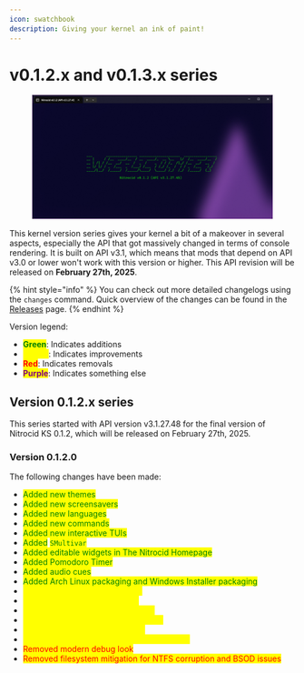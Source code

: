 ```yaml
---
icon: swatchbook
description: Giving your kernel an ink of paint!
---
```


# v0.1.2.x and v0.1.3.x series

<figure><img src="../../.gitbook/assets/image (90).png" alt=""><figcaption></figcaption></figure>

This kernel version series gives your kernel a bit of a makeover in several aspects, especially the API that got massively changed in terms of console rendering. It is built on API v3.1, which means that mods that depend on API v3.0 or lower won't work with this version or higher. This API revision will be released on **February 27th, 2025**.

{% hint style="info" %}
You can check out more detailed changelogs using the `changes` command. Quick overview of the changes can be found in the [Releases](https://github.com/Aptivi/NitrocidKS/releases) page.
{% endhint %}

Version legend:

* <mark style="color:green;">**Green**</mark>: Indicates additions
* <mark style="color:yellow;">**Yellow**</mark>: Indicates improvements
* <mark style="color:red;">**Red**</mark>: Indicates removals
* <mark style="color:purple;">**Purple**</mark>: Indicates something else

## Version 0.1.2.x series

This series started with API version v3.1.27.48 for the final version of Nitrocid KS 0.1.2, which will be released on February 27th, 2025.

### Version 0.1.2.0

The following changes have been made:

* <mark style="color:green;">Added new themes</mark>
* <mark style="color:green;">Added new screensavers</mark>
* <mark style="color:green;">Added new languages</mark>
* <mark style="color:green;">Added new commands</mark>
* <mark style="color:green;">Added new interactive TUIs</mark>
* <mark style="color:green;">Added</mark> <mark style="color:green;"></mark><mark style="color:green;">`SMultivar`</mark>
* <mark style="color:green;">Added editable widgets in The Nitrocid Homepage</mark>
* <mark style="color:green;">Added Pomodoro Timer</mark>
* <mark style="color:green;">Added audio cues</mark>
* <mark style="color:green;">Added Arch Linux packaging and Windows Installer packaging</mark>
* <mark style="color:yellow;">Made the kernel more attractive</mark>
* <mark style="color:yellow;">Refactored some API functions</mark>
* <mark style="color:yellow;">Separated cultures from languages</mark>
* <mark style="color:yellow;">Improvements in shutdown sequence</mark>
* <mark style="color:yellow;">Themes now parse more quickly</mark>
* <mark style="color:yellow;">Consolidated locale tools to Nitrocid.Locales</mark>
* <mark style="color:red;">Removed modern debug look</mark>
* <mark style="color:red;">Removed filesystem mitigation for NTFS corruption and BSOD issues</mark>
